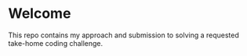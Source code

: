 # Welcome

This repo contains my approach and submission to solving a requested take-home coding challenge.
